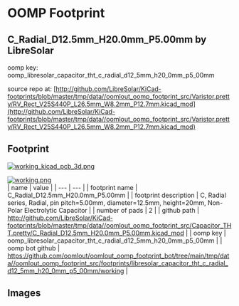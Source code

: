# OOMP Footprint  
## C_Radial_D12.5mm_H20.0mm_P5.00mm  by LibreSolar  
  
oomp key: oomp_libresolar_capacitor_tht_c_radial_d12_5mm_h20_0mm_p5_00mm  
  
source repo at: [http://github.com/LibreSolar/KiCad-footprints/blob/master/tmp/data//oomlout_oomp_footprint_src/Varistor.pretty/RV_Rect_V25S440P_L26.5mm_W8.2mm_P12.7mm.kicad_mod](http://github.com/LibreSolar/KiCad-footprints/blob/master/tmp/data//oomlout_oomp_footprint_src/Varistor.pretty/RV_Rect_V25S440P_L26.5mm_W8.2mm_P12.7mm.kicad_mod)  
## Footprint  
  
[![working_kicad_pcb_3d.png](working_kicad_pcb_3d_600.png)](working_kicad_pcb_3d.png)  
  
[![working.png](working_600.png)](working.png)  
| name | value | 
| --- | --- | 
| footprint name | C_Radial_D12.5mm_H20.0mm_P5.00mm | 
| footprint description | C, Radial series, Radial, pin pitch=5.00mm, diameter=12.5mm, height=20mm, Non-Polar Electrolytic Capacitor | 
| number of pads | 2 | 
| github path | http://github.com/LibreSolar/KiCad-footprints/blob/master/tmp/data//oomlout_oomp_footprint_src/Capacitor_THT.pretty/C_Radial_D12.5mm_H20.0mm_P5.00mm.kicad_mod | 
| oomp key | oomp_libresolar_capacitor_tht_c_radial_d12_5mm_h20_0mm_p5_00mm | 
| oomp bot github | https://github.com/oomlout/oomlout_oomp_footprint_bot/tree/main/tmp/data//oomlout_oomp_footprint_src/footprints/libresolar_capacitor_tht_c_radial_d12_5mm_h20_0mm_p5_00mm/working | 
## Images  
